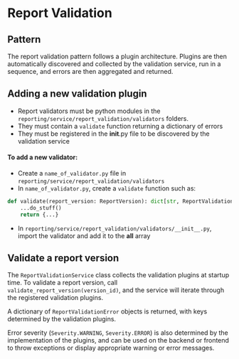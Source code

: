 # Report Validation

## Pattern

The report validation pattern follows a plugin architecture.
Plugins are then automatically discovered and collected by the validation service, run in a sequence, and errors are then aggregated and returned.

## Adding a new validation plugin

- Report validators must be python modules in the `reporting/service/report_validation/validators` folders.
- They must contain a `validate` function returning a dictionary of errors
- They must be registered in the **init**.py file to be discovered by the validation service

#### To add a new validator:

- Create a `name_of_validator.py` file in `reporting/service/report_validation/validators`
- In `name_of_validator.py`, create a `validate` function such as:

```py
def validate(report_version: ReportVersion): dict[str, ReportValidationError]:
    ...do_stuff()
    return {...}
```

- In `reporting/service/report_validation/validators/__init__.py`, import the validator and add it to the **all** array

## Validate a report version

The `ReportValidationService` class collects the validation plugins at startup time.
To validate a report version, call `validate_report_version(version_id)`, and the service will iterate through the registered validation plugins.

A dictionary of `ReportValidationError` objects is returned, with keys determined by the validation plugins.

Error severity (`Severity.WARNING`, `Severity.ERROR`) is also determined by the implementation of the plugins, and can be used on the backend or frontend to throw exceptions or display appropriate warning or error messages.
